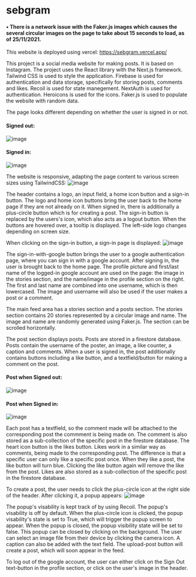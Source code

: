 # sebgram

#### • There is a network issue with the Faker.js images which causes the several circular images on the page to take about 15 seconds to load, as of 25/11/2021.

This website is deployed using vercel: https://sebgram.vercel.app/

This project is a social media website for making posts. It is based on Instagram. The project uses the React library with the Next.js framework. Tailwind CSS is used to style the application. Firebase is used for authentication and data storage, specifically for storing posts, comments and likes. Recoil is used for state manegement. NextAuth is used for authentication. Heroicons is used for the icons. Faker.js is used to populate the website with random data.

The page looks different depending on whether the user is signed in or not.

#### Signed out:
![image](https://user-images.githubusercontent.com/75766182/143477939-a04b25e0-f499-4064-b2e7-7fd9bf0f5a56.png)
#### Signed in:
![image](https://user-images.githubusercontent.com/75766182/143479563-68161a16-5e7c-4a8d-b492-5bf98a7f2520.png)

The website is responsive, adapting the page content to various screen sizes using TailwindCSS:
![image](https://user-images.githubusercontent.com/75766182/143490785-ab04a2cc-c9c5-41c6-9371-de24c18defb7.png)

The header contains a logo, an input field, a home icon button and a sign-in button. The logo and home icon buttons bring the user back to the home page if they are not already on it. When signed in, there is additionally a plus-circle button which is for creating a post. The sign-in button is replaced by the users's icon, which also acts as a logout button. When the buttons are hovered over, a tooltip is displayed. The left-side logo changes depending on screen size.

When clicking on the sign-in button, a sign-in page is displayed:
![image](https://user-images.githubusercontent.com/75766182/143489594-f27a778b-30c8-4870-962d-c0296dea7b33.png)

The sign-in-with-google button brings the user to a google authentication page, where you can sign in with a google account. After signing in, the user is brought back to the home page. The profile picture and first/last name of the logged-in google account are used on the page: the image in the stories section, and the name/image in the profile section on the right. The first and last name are combined into one username, which is then lowercased. The image and username will also be used if the user makes a post or a comment.

The main feed area has a stories section and a posts section. The stories section contains 20 stories represented by a circular image and name. The image and name are randomly generated using Faker.js. The section can be scrolled horizontally.

The post section displays posts. Posts are stored in a firestore database. Posts contain the username of the poster, an image, a like counter, a caption and comments. When a user is signed in, the post additionally contains buttons including a like button, and a textfield/button for making a comment on the post.
#### Post when Signed out:
![image](https://user-images.githubusercontent.com/75766182/143480404-8c460539-a60c-47a7-a863-9e55a19b0c27.png)
#### Post when Signed in:
![image](https://user-images.githubusercontent.com/75766182/143480842-8d80d9e5-95fc-4d3d-ad58-747bec9cc213.png)

Each post has a textfield, so the comment made will be attached to the corresponding post the commment is being made on. The comment is also stored as a sub-collection of the specific post in the firestore database. The heart icon button is the likes button. Likes work in a similar way as comments, being made to the corresponding post. The difference is that a specific user can only like a specific post once. When they like a post, the like button will turn blue. Clicking the like button again will remove the like from the post. Likes are also stored as a sub-collection of the specific post in the firestore database.

To create a post, the user needs to click the plus-circle icon at the right side of the header. After clicking it, a popup appears:
![image](https://user-images.githubusercontent.com/75766182/143494140-80dc2a8a-e9e5-4a71-a3ad-096bd8f80e31.png)

The popup's visability is kept track of by using Recoil. The popup's visability is off by default. When the plus-circle icon is clicked, the popup visability's state is set to True, which will trigger the popup screen to appear. When the popup is closed, the popup visibility state will be set to false. This popup can be closed by clicking on the background. The user can select an image file from their device by clicking the camera icon. A caption can also be added with the text field. The upload-post button will create a post, which will soon appear in the feed.

To log out of the google account, the user can either click on the Sign Out text-button in the profile section, or click on the user's image in the header.

